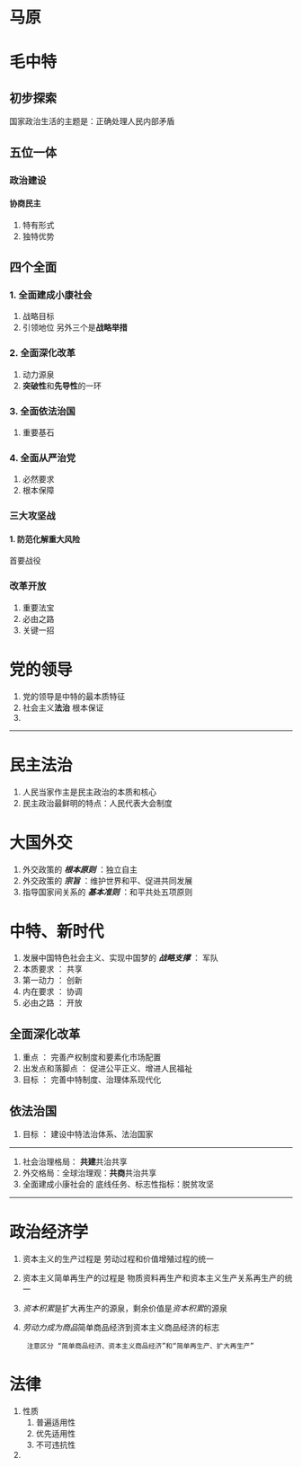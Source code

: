 # 马原


# 毛中特
## 初步探索
国家政治生活的主题是：正确处理人民内部矛盾
## 五位一体
### 政治建设
#### 协商民主
1. 特有形式
2. 独特优势
## 四个全面
### 1. 全面建成小康社会
1. 战略目标
2. 引领地位
另外三个是**战略举措**
### 2. 全面深化改革
1. 动力源泉
2. **突破性**和**先导性**的一环
### 3. 全面依法治国
1. 重要基石
### 4. 全面从严治党
1. 必然要求
2. 根本保障

### 三大攻坚战
#### 1. 防范化解重大风险
首要战役
### 改革开放
1. 重要法宝
1. 必由之路
1. 关键一招

# 党的领导
1. 党的领导是中特的最本质特征
2. 社会主义**法治** 根本保证
3. 

---
# 民主法治
1. 人民当家作主是民主政治的本质和核心
2. 民主政治最鲜明的特点：人民代表大会制度



# 大国外交
1. 外交政策的 ***根本原则*** ：独立自主
2. 外交政策的 ***宗旨*** ：维护世界和平、促进共同发展
3. 指导国家间关系的 ***基本准则*** ：和平共处五项原则

# 中特、新时代
1. 发展中国特色社会主义、实现中国梦的 ***战略支撑*** ： 军队
2. 本质要求 ： 共享
3. 第一动力 ： 创新
4. 内在要求 ： 协调
5. 必由之路 ： 开放
## 全面深化改革
1. 重点 ： 完善产权制度和要素化市场配置
2. 出发点和落脚点 ： 促进公平正义、增进人民福祉
3. 目标 ： 完善中特制度、治理体系现代化
## 依法治国
1. 目标 ： 建设中特法治体系、法治国家

---
1. 社会治理格局：       **共建**共治共享
2. 外交格局：全球治理观：**共商**共治共享
3. 全面建成小康社会的 底线任务、标志性指标：脱贫攻坚

----

# 政治经济学
1. 资本主义的生产过程是    劳动过程和价值增殖过程的统一
2. 资本主义简单再生产的过程是   物质资料再生产和资本主义生产关系再生产的统一
3. *资本积累*是扩大再生产的源泉，剩余价值是*资本积累*的源泉
4. *劳动力成为商品*简单商品经济到资本主义商品经济的标志

        注意区分 “简单商品经济、资本主义商品经济”和“简单再生产、扩大再生产”

# 法律
1. 性质
   1. 普遍适用性
   2. 优先适用性
   3. 不可违抗性
2. 